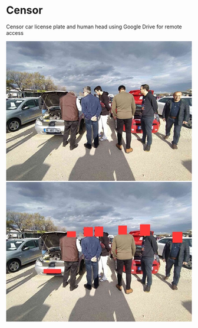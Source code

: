 # Censor

Censor car license plate and human head using Google Drive for remote access

![alt text](1.jpg)
![alt text](2.jpg)
